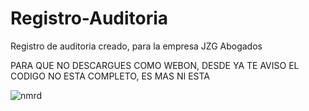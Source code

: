 # Registro-Auditoria
Registro de auditoria creado, para la empresa JZG Abogados

PARA QUE NO DESCARGUES COMO WEBON, DESDE YA TE AVISO
EL CODIGO NO ESTA COMPLETO, ES MAS NI ESTA

![nmrd](https://github.com/GrpDsG20/Registro-Auditoria/assets/59782720/dd9e177a-fff1-4e7a-828e-3ffcb70be293)
